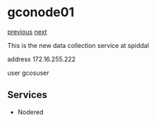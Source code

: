 # gconode01

[previous](../gconode01/) [next](../kafka01/)

This is the new data collection service at spiddal

address 172.16.255.222

user gcosuser

## Services

  * Nodered

